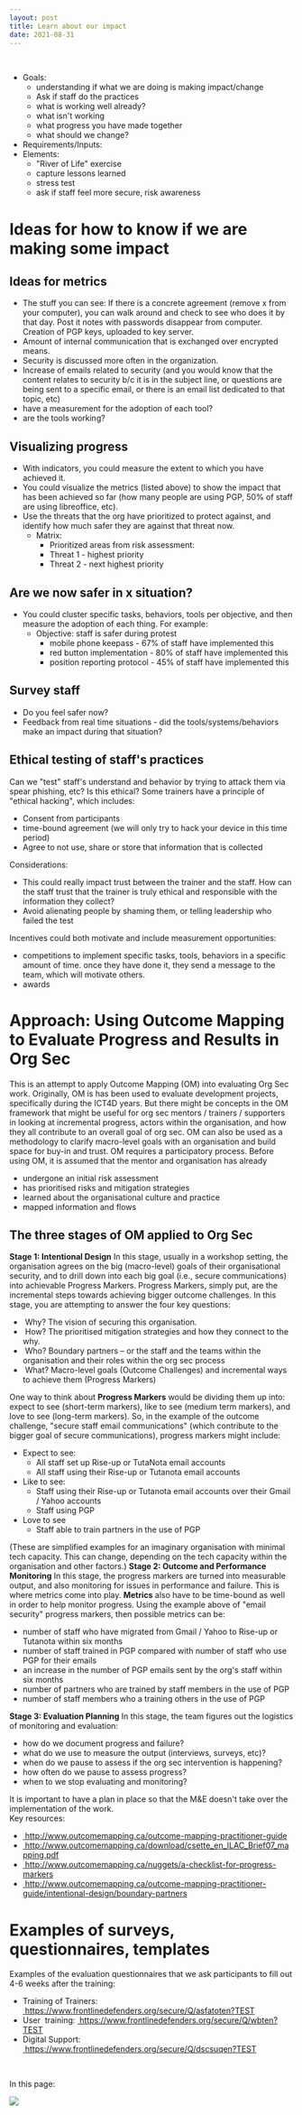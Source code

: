 ```yaml
---
layout: post
title: Learn about our impact
date: 2021-08-31
---
```


<body class="mceContentBody aui-theme-default wiki-content fullsize">
<p> </p> <div class="contentLayout2">
<div class="columnLayout two-equal" data-layout="two-equal">
<div class="cell normal" data-type="normal">
<div class="innerCell">
<ul><li>Goals:<ul><li>understanding if what we are doing is making impact/change</li><li>Ask if staff do the practices</li><li>what is working well already? </li><li>what isn't working</li><li>what progress you have made together</li><li>what should we change?</li></ul></li><li>Requirements/Inputs:</li><li>Elements:<ul><li>"River of Life" exercise</li><li>capture lessons learned</li><li>stress test</li><li>ask if staff feel more secure, risk awareness</li></ul></li></ul><h1>Ideas for how to know if we are making some impact</h1><h2>Ideas for metrics</h2><ul><li>The stuff you can see: If there is a concrete agreement (remove x from your computer), you can walk around and check to see who does it by that day. Post it notes with passwords disappear from computer. Creation of PGP keys, uploaded to key server.</li><li>Amount of internal communication that is exchanged over encrypted means.</li><li>Security is discussed more often in the organization.</li><li>Increase of emails related to security (and you would know that the content relates to security b/c it is in the subject line, or questions are being sent to a specific email, or there is an email list dedicated to that topic, etc)</li><li>have a measurement for the adoption of each tool?</li><li>are the tools working?</li></ul><h2>Visualizing progress</h2><ul><li>With indicators, you could measure the extent to which you have achieved it.</li><li>You could visualize the metrics (listed above) to show the impact that has been achieved so far (how many people are using PGP, 50% of staff are using libreoffice, etc).</li><li>Use the threats that the org have prioritized to protect against, and identify how much safer they are against that threat now.<ul><li>Matrix:<ul><li>Prioritized areas from risk assessment:</li><li>Threat 1 - highest priority</li><li>Threat 2 - next highest priority</li></ul></li></ul></li></ul><h2>Are we now safer in x situation?</h2><ul><li>You could cluster specific tasks, behaviors, tools per objective, and then measure the adoption of each thing. For example:<ul><li>Objective: staff is safer during protest<ul><li>mobile phone keepass - 67% of staff have implemented this</li><li>red button implementation - 80% of staff have implemented this</li><li>position reporting protocol - 45% of staff have implemented this</li></ul></li></ul></li></ul><h2>Survey staff</h2><ul><li>Do you feel safer now?</li><li>Feedback from real time situations - did the tools/systems/behaviors make an impact during that situation?</li></ul><h2>Ethical testing of staff's practices</h2><p>Can we "test" staff's understand and behavior by trying to attack them via spear phishing, etc? Is this ethical? Some trainers have a principle of "ethical hacking", which includes:</p><ul><li>Consent from participants</li><li>time-bound agreement (we will only try to hack your device in this time period)</li><li>Agree to not use, share or store that information that is collected</li></ul><p>Considerations:</p><ul><li>This could really impact trust between the trainer and the staff. How can the staff trust that the trainer is truly ethical and responsible with the information they collect?</li><li>Avoid alienating people by shaming them, or telling leadership who failed the test</li></ul><p>Incentives could both motivate and include measurement opportunities:</p><ul><li>competitions to implement specific tasks, tools, behaviors in a specific amount of time. once they have done it, they send a message to the team, which will motivate others.</li><li>awards</li></ul><h1>Approach: Using Outcome Mapping to Evaluate Progress and Results in Org Sec</h1><p>This is an attempt to apply Outcome Mapping (OM) into evaluating Org Sec work. Originally, OM is has been used to evaluate development projects, specifically during the ICT4D years. But there might be concepts in the OM framework that might be useful for org sec mentors / trainers / supporters in looking at incremental progress, actors within the organisation, and how they all contribute to an overall goal of org sec. OM can also be used as a methodology to clarify macro-level goals with an organisation and build space for buy-in and trust. OM requires a participatory process. Before using OM, it is assumed that the mentor and organisation has already</p><ul><li>undergone an initial risk assessment</li><li>has prioritised risks and mitigation strategies</li><li>learned about the organisational culture and practice</li><li>mapped information and flows</li></ul><h2>The three stages of OM applied to Org Sec</h2><p><strong>Stage 1: Intentional Design</strong> In this stage, usually in a workshop setting, the organisation agrees on the big (macro-level) goals of their organisational security, and to drill down into each big goal (i.e., secure communications) into achievable Progress Markers. Progress Markers, simply put, are the incremental steps towards achieving bigger outcome challenges. In this stage, you are attempting to answer the four key questions:</p><ul><li> Why? The vision of securing this organisation.</li><li> How? The prioritised mitigation strategies and how they connect to the why.</li><li> Who? Boundary partners – or the staff and the teams within the organisation and their roles within the org sec process</li><li> What? Macro-level goals (Outcome Challenges) and incremental ways to achieve them (Progress Markers)</li></ul><p>One way to think about <strong>Progress Markers</strong> would be dividing them up into: expect to see (short-term markers), like to see (medium term markers), and love to see (long-term markers). So, in the example of the outcome challenge, "secure staff email communications" (which contribute to the bigger goal of secure communications), progress markers might include:</p><ul><li>Expect to see:<ul><li>All staff set up Rise-up or TutaNota email accounts</li><li>All staff using their Rise-up or Tutanota email accounts</li></ul></li><li>Like to see:<ul><li>Staff using their Rise-up or Tutanota email accounts over their Gmail / Yahoo accounts</li><li>Staff using PGP</li></ul></li><li>Love to see<ul><li>Staff able to train partners in the use of PGP</li></ul></li></ul><p>(These are simplified examples for an imaginary organisation with minimal tech capacity. This can change, depending on the tech capacity within the organisation and other factors.) <strong>Stage 2: Outcome and Performance Monitoring</strong> In this stage, the progress markers are turned into measurable output, and also monitoring for issues in performance and failure. This is where metrics come into play. <strong>Metrics</strong> also have to be time-bound as well in order to help monitor progress. Using the example above of "email security" progress markers, then possible metrics can be:</p><ul><li>number of staff who have migrated from Gmail / Yahoo to Rise-up or Tutanota within six months</li><li>number of staff trained in PGP compared with number of staff who use PGP for their emails</li><li>an increase in the number of PGP emails sent by the org's staff within six months</li><li>number of partners who are trained by staff members in the use of PGP</li><li>number of staff members who a training others in the use of PGP</li></ul><p><strong>Stage 3: Evaluation Planning</strong> In this stage, the team figures out the logistics of monitoring and evaluation:</p><ul><li>how do we document progress and failure?</li><li>what do we use to measure the output (interviews, surveys, etc)?</li><li>when do we pause to assess if the org sec intervention is happening?</li><li>how often do we pause to assess progress?</li><li>when to we stop evaluating and monitoring?</li></ul><p>It is important to have a plan in place so that the M&amp;E doesn't take over the implementation of the work.<br/> Key resources:</p><ul><li><a href="http://www.outcomemapping.ca/outcome-mapping-practitioner-guide"><span style="color: rgb(0,0,238);"> </span></a><a class="external-link" href="http://www.outcomemapping.ca/outcome-mapping-practitioner-guide+" rel="nofollow">http://www.outcomemapping.ca/outcome-mapping-practitioner-guide</a></li><li><a href="http://www.outcomemapping.ca/download/csette_en_ILAC_Brief07_mapping.pdf"><span style="color: rgb(0,0,238);"> </span></a><a class="external-link" href="http://www.outcomemapping.ca/download/csette_en_ILAC_Brief07_mapping.pdf+" rel="nofollow">http://www.outcomemapping.ca/download/csette_en_ILAC_Brief07_mapping.pdf</a></li><li><a href="http://www.outcomemapping.ca/nuggets/a-checklist-for-progress-markers"><span style="color: rgb(0,0,238);"> </span></a><a class="external-link" href="http://www.outcomemapping.ca/nuggets/a-checklist-for-progress-markers+" rel="nofollow">http://www.outcomemapping.ca/nuggets/a-checklist-for-progress-markers</a></li><li><a href="http://www.outcomemapping.ca/outcome-mapping-practitioner-guide/intentional-design/boundary-partners"><span style="color: rgb(0,0,238);"> </span></a><a class="external-link" href="http://www.outcomemapping.ca/outcome-mapping-practitioner-guide/intentional-design/boundary-partners+" rel="nofollow">http://www.outcomemapping.ca/outcome-mapping-practitioner-guide/intentional-design/boundary-partners</a></li></ul><h1>Examples of surveys, questionnaires, templates</h1><p>Examples of the evaluation questionnaires that we ask participants to fill out 4-6 weeks after the training:</p><ul><li>Training of Trainers: <a href="https://www.frontlinedefenders.org/secure/Q/asfatoten?TEST"><span style="color: rgb(0,0,238);"> </span></a><a class="external-link" href="https://www.frontlinedefenders.org/secure/Q/asfatoten?TEST+" rel="nofollow">https://www.frontlinedefenders.org/secure/Q/asfatoten?TEST</a></li><li>User  training: <a href="https://www.frontlinedefenders.org/secure/Q/wbten?TEST"><span style="color: rgb(0,0,238);"> </span></a><a class="external-link" href="https://www.frontlinedefenders.org/secure/Q/wbten?TEST+" rel="nofollow">https://www.frontlinedefenders.org/secure/Q/wbten?TEST</a></li><li>Digital Support: <a href="https://www.frontlinedefenders.org/secure/Q/dscsuqen?TEST"><span style="color: rgb(0,0,238);"> </span></a><a class="external-link" href="https://www.frontlinedefenders.org/secure/Q/dscsuqen?TEST+" rel="nofollow">https://www.frontlinedefenders.org/secure/Q/dscsuqen?TEST</a></li></ul><p> </p></div>
</div>
<div class="cell normal" data-type="normal">
<div class="innerCell">
<p>In this page:</p><p><img class="editor-inline-macro" data-macro-id="29669c2f-bebc-41a7-a9b4-e2f1625afd59" data-macro-name="toc" data-macro-schema-version="1" src="/plugins/servlet/confluence/placeholder/macro?definition=e3RvY30&amp;locale=en_GB&amp;version=2"/></p></div>
</div>
</div>
</div>
<p> </p>
</body>